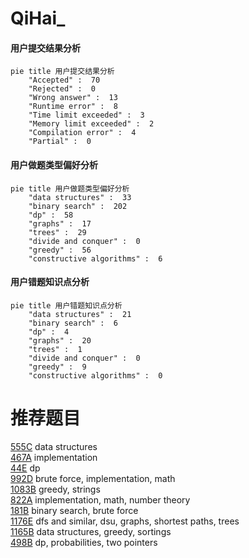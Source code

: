 # QiHai_

<!-- tabs:start -->



#### **用户提交结果分析**

```mermaid
pie title 用户提交结果分析
    "Accepted" :  70
    "Rejected" :  0
    "Wrong answer" :  13
    "Runtime error" :  8
    "Time limit exceeded" :  3
    "Memory limit exceeded" :  2
    "Compilation error" :  4
    "Partial" :  0
```

#### **用户做题类型偏好分析**

```mermaid
pie title 用户做题类型偏好分析
    "data structures" :  33
    "binary search" :  202
    "dp" :  58
    "graphs" :  17
    "trees" :  29
    "divide and conquer" :  0
    "greedy" :  56
    "constructive algorithms" :  6
```
#### **用户错题知识点分析**

```mermaid
pie title 用户错题知识点分析
    "data structures" :  21
    "binary search" :  6
    "dp" :  4
    "graphs" :  20
    "trees" :  1
    "divide and conquer" :  0
    "greedy" :  9
    "constructive algorithms" :  0
```



<!-- tabs:end -->
# 推荐题目
[555C](https://codeforces.com/contest/555/problem/C)		data structures		  
[467A](https://codeforces.com/contest/467/problem/A)		implementation		  
[44E](https://codeforces.com/contest/44/problem/E)		dp		  
[992D](https://codeforces.com/contest/992/problem/D)		brute force,
                        implementation,
                        math		  
[1083B](https://codeforces.com/contest/1083/problem/B)		greedy,
                        strings		  
[822A](https://codeforces.com/contest/822/problem/A)		implementation,
                        math,
                        number theory		  
[181B](https://codeforces.com/contest/181/problem/B)		binary search,
                        brute force		  
[1176E](https://codeforces.com/contest/1176/problem/E)		dfs and similar,
                        dsu,
                        graphs,
                        shortest paths,
                        trees		  
[1165B](https://codeforces.com/contest/1165/problem/B)		data structures,
                        greedy,
                        sortings		  
[498B](https://codeforces.com/contest/498/problem/B)		dp,
                        probabilities,
                        two pointers		  
